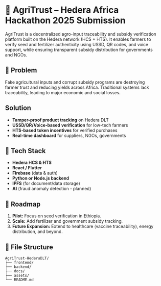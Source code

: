 # 🌿 AgriTrust – Hedera Africa Hackathon 2025 Submission

AgriTrust is a decentralized agro-input traceability and subsidy verification platform built on the Hedera network (HCS + HTS). It enables farmers to verify seed and fertilizer authenticity using USSD, QR codes, and voice support, while ensuring transparent subsidy distribution for governments and NGOs.

## 🧠 Problem

Fake agricultural inputs and corrupt subsidy programs are destroying farmer trust and reducing yields across Africa. Traditional systems lack traceability, leading to major economic and social losses.

## Solution

- **Tamper-proof product tracking** on Hedera DLT  
- **USSD/QR/Voice-based verification** for low-tech farmers  
- **HTS-based token incentives** for verified purchases  
- **Real-time dashboard** for suppliers, NGOs, governments
  
## 🧰 Tech Stack

- **Hedera HCS & HTS**  
- **React / Flutter**  
- **Firebase** (data & auth)  
- **Python or Node.js backend**  
- **IPFS** (for document/data storage)  
- **AI** (fraud anomaly detection - planned)

## 🚀 Roadmap

1. **Pilot:** Focus on seed verification in Ethiopia.
2. **Scale:** Add fertilizer and government subsidy tracking.
3. **Future Expansion:** Extend to healthcare (vaccine traceability), energy distribution, and beyond.

## 📂 File Structure

```
AgriTrust-HederaDLT/
├── frontend/
├── backend/
├── docs/
├── assets/
└── README.md
```
